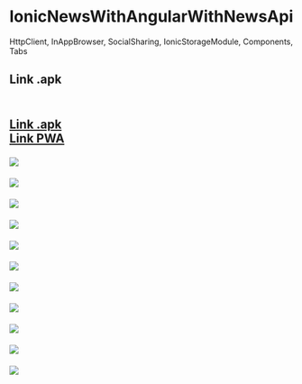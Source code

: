 # IonicNewsWithAngularWithNewsApi
HttpClient, InAppBrowser, SocialSharing, IonicStorageModule, Components, Tabs

<h2>Link .apk<h2><br>
<a href="https://github.com/Arcangel1994/IonicPWANewsWithAngularWithNewsApi/blob/master/src/assets/app-debug.apk">Link .apk</a><br>
<a href="https://ionic-pwa-4a842.firebaseapp.com">Link PWA</a><br> 

<img src="https://raw.githubusercontent.com/Arcangel1994/IonicNewsWithAngularWithNewsApi/master/src/assets/android/NewsTodayClickImage.jpg" /> <br>

<img src="https://raw.githubusercontent.com/Arcangel1994/IonicNewsWithAngularWithNewsApi/master/src/assets/android/NewAnother%20Options.jpg" /> <br>

<img src="https://raw.githubusercontent.com/Arcangel1994/IonicNewsWithAngularWithNewsApi/master/src/assets/android/Favourite.jpg" /> <br>

<img src="https://raw.githubusercontent.com/Arcangel1994/IonicNewsWithAngularWithNewsApi/master/src/assets/android/ShareNew.jpg" /> <br>

<img src="https://raw.githubusercontent.com/Arcangel1994/IonicNewsWithAngularWithNewsApi/master/src/assets/android/SaveFavourite.jpg" /> <br>

<img src="https://raw.githubusercontent.com/Arcangel1994/IonicNewsWithAngularWithNewsApi/master/src/assets/android/SaveFavourite.jpg" /> <br>

<img src="https://raw.githubusercontent.com/Arcangel1994/IonicNewsWithAngularWithNewsApi/master/src/assets/android/FavouriteExits.jpg" /> <br>

<img src="https://raw.githubusercontent.com/Arcangel1994/IonicNewsWithAngularWithNewsApi/master/src/assets/android/OptionsTabFavourite.jpg" /> <br>


<img src="https://raw.githubusercontent.com/Arcangel1994/IonicNewsWithAngularWithNewsApi/master/src/assets/android/DeleteFavourite.jpg" /> <br>

<img src="https://raw.githubusercontent.com/Arcangel1994/IonicNewsWithAngularWithNewsApi/master/src/assets/android/SplashScreen.jpg" /> <br>

<img src="https://raw.githubusercontent.com/Arcangel1994/IonicNewsWithAngularWithNewsApi/master/src/assets/android/Home.jpg" /> <br>

